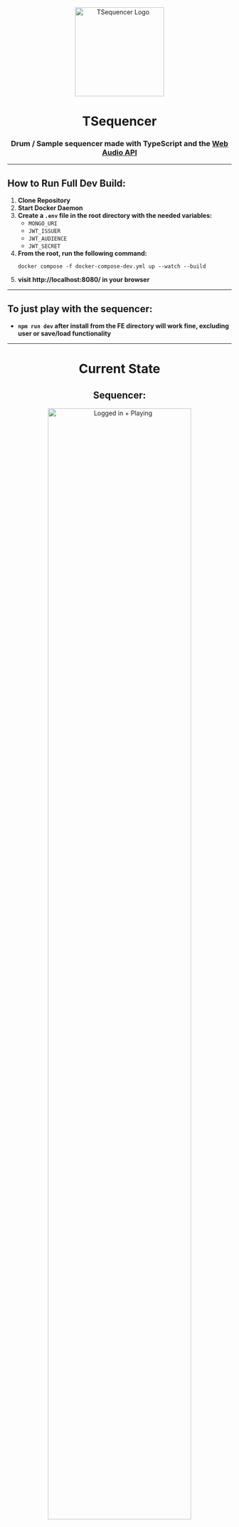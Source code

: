 <div align="center">
  <img src="https://github.com/dermotbg/tsequencer/assets/123154617/112d843d-6f44-43f7-9498-1eadb80e8b50" alt="TSequencer Logo" width="200" />
</div>

<h1 align="center">TSequencer</h1>

<h3 align="center">Drum / Sample sequencer made with TypeScript and the <a href="https://webaudioapi.com/">Web Audio API</a></h3>

___
## How to Run Full Dev Build:

1. **Clone Repository**
2. **Start Docker Daemon**
3. **Create a `.env` file in the root directory with the needed variables:**
   - `MONGO_URI`
   - `JWT_ISSUER`
   - `JWT_AUDIENCE`
   - `JWT_SECRET`
4. **From the root, run the following command:**
   ```
   docker compose -f docker-compose-dev.yml up --watch --build
   ```
5. **visit http://localhost:8080/ in your browser**
---

## To just play with the sequencer:

  - **`npm run dev` after install from the FE directory will work fine, excluding user or save/load functionality**
---

<h1 align="center">Current State</h1>

<h2 align="center">Sequencer:</h2>
<div align="center">
  <img src="https://github.com/dermotbg/tsequencer/assets/123154617/611b2c74-75fb-42ab-95db-3ce437632afe" alt="Logged in + Playing" width="80%" height="80%" />
</div>

<h2 align="center">Mixing Desk (WIP):</h2>
<div align="center">
  <img src="https://github.com/dermotbg/tsequencer/assets/123154617/4f79af58-4f18-4781-9293-fee90cedcda1" alt="Mixing Desk" width="80%" height="80%" />
</div>

<h2 align="center">Mobile View (WIP)</h2>
<div align="center">
  <img src="https://github.com/dermotbg/tsequencer/assets/123154617/3fc0778e-4e81-470c-b669-b5dc80f8501c" alt="Mobile View" />
  <img src="https://github.com/dermotbg/tsequencer/assets/123154617/4c8c64fc-83ba-45c9-bff2-8ed252c3fe12" alt="Mobile View Mixing Desk"  />
</div>

<h2 align="center">Tutorial:</h2>
<div align="center">
  <img src="https://github.com/dermotbg/tsequencer/assets/123154617/20c999b2-76b6-4c7c-980b-d3a52a8cf223" alt="Tutorial" width="80%" height="80%" />
  <img src="https://github.com/dermotbg/tsequencer/assets/123154617/7a805be1-4719-4d6e-adcf-78ae26f5b7a0" alt="Tutorial-2" width="80%" height="80%" />
</div>

<h2 align="center">Dialogs:</h2>
<div align="center">
  <img src="https://github.com/dermotbg/tsequencer/assets/123154617/ba8477e0-f204-4e2f-b2e0-b034fbae6ebb" alt="Save/Update Dialog" width="20%" height="20%"/>
  <img src="https://github.com/dermotbg/tsequencer/assets/123154617/290f2c1c-9ccf-41cd-ba1d-05feccde334b" alt="Load Dialog" width="20%" height="20%" />
  <img src="https://github.com/dermotbg/tsequencer/assets/123154617/c3df441e-77d0-4e2a-b867-e7189fdabd7b" alt="Clear Sequencer Dialog" width="20%" height="20%" />
  <img src="https://github.com/dermotbg/tsequencer/assets/123154617/d48e73b9-5521-43cd-a4bd-88c23543f95a" alt="Key Mapping Dialog" width="50%" height="20%" />
</div>

<h2 align="center">Tutorial (Mobile):</h2>
<div align="center">
  <img src="https://github.com/dermotbg/tsequencer/assets/123154617/8c4a3b10-940b-4ae0-b518-fffbc7636b38" alt="Tutorial-mobile" />
  <img src="https://github.com/dermotbg/tsequencer/assets/123154617/c3d2c962-2118-4fd4-b54c-3f1b30f1f565" alt="Tutorial-2-mobile" />
</div>

---